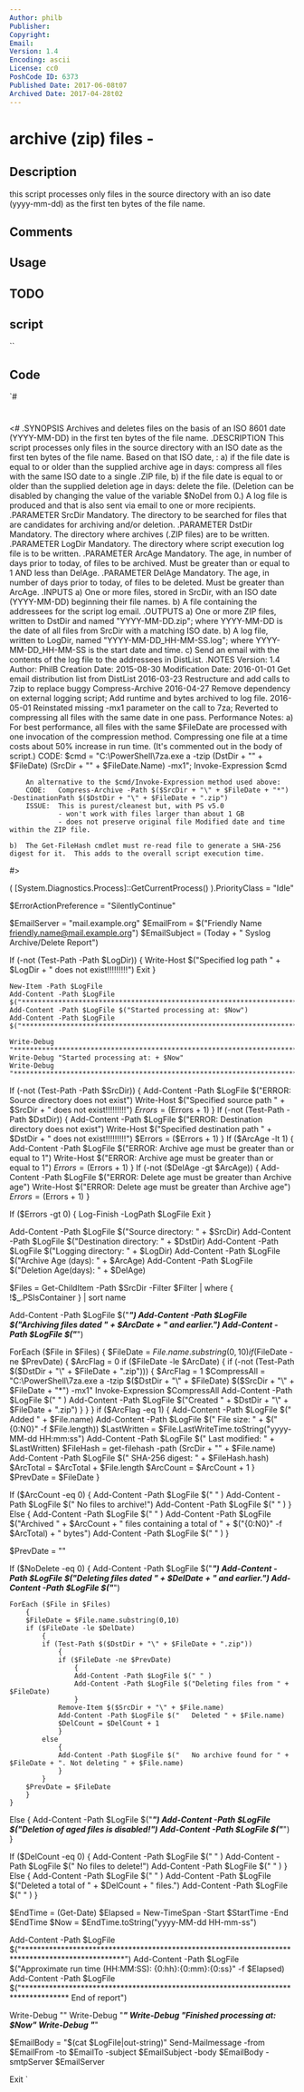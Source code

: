 ```yaml
---
Author: philb
Publisher: 
Copyright: 
Email: 
Version: 1.4
Encoding: ascii
License: cc0
PoshCode ID: 6373
Published Date: 2017-06-08t07
Archived Date: 2017-04-28t02
---
```


# archive (zip) files - 

## Description

this script processes only files in the source directory with an iso date (yyyy-mm-dd) as the first ten bytes of the file name.

## Comments



## Usage



## TODO



## script

``

## Code

`#
 #
 <#
 .SYNOPSIS
 	Archives and deletes files on the basis of an ISO 8601 date (YYYY-MM-DD) in the first ten bytes of the file name.
 .DESCRIPTION
 	This script processes only files in the source directory with an ISO date as the first ten bytes of the file name.
 	Based on that ISO date, :
 	a)	if the file date is equal to or older than the supplied archive age in days: 
 		compress all files with the same ISO date to a single .ZIP file, 
 	b)	if the file date is equal to or older than the supplied deletion age in days: 
 		delete the file. (Deletion can be disabled by changing the value of the variable $NoDel from 0.)
 	A log file is produced and that is also sent via email to one or more recipients.
 .PARAMETER SrcDir
     Mandatory. 
 	The directory to be searched for files that are candidates for archiving and/or deletion.
 .PARAMETER DstDir
     Mandatory. 
 	The directory where archives (.ZIP files) are to be written.
 .PARAMETER LogDir
     Mandatory. 
 	The directory where script execution log file is to be written.
 .PARAMETER ArcAge
     Mandatory. The age, in number of days prior to today, of files to be archived. 
 	Must be greater than or equal to 1 AND less than DelAge.
 .PARAMETER DelAge
     Mandatory. The age, in number of days prior to today, of files to be deleted. 
 	Must be greater than ArcAge.
 .INPUTS
     a)	One or more files, stored in SrcDir, with an ISO date (YYYY-MM-DD) beginning their file names.
 	b)	A file containing the addressees for the script log email. 
 .OUTPUTS
     a)	One or more ZIP files, written to DstDir and named "YYYY-MM-DD.zip";
 		where YYYY-MM-DD is the date of all files from SrcDir with a matching ISO date. 
     b)	A log file, written to LogDir, named "YYYY-MM-DD_HH-MM-SS.log";
 		where YYYY-MM-DD_HH-MM-SS is the start date and time.
     c) 	Send an email with the contents of the log file to the addressees in DistList.
 .NOTES
 	Version:        	1.4
 	Author:         	PhilB
 	Creation Date:  	2015-08-30
 	Modification Date:	2016-01-01	Get email distribution list from DistList
 						2016-03-23	Restructure and add calls to 7zip to replace buggy Compress-Archive
 						2016-04-27	Remove dependency on external logging script; 
 									Add runtime and bytes archived to log file.
 						2016-05-01	Reinstated missing -mx1 parameter on the call to 7za; 
 									Reverted to compressing all files with the same date in one pass.
     Performance Notes:
 	a)	For best performance, all files with the same $FileDate are processed with one invocation of the compression method.
 		Compressing one file at a time costs about 50% increase in run time. (It's commented out in the body of script.)
 		CODE:	$cmd = "C:\PowerShell\7za.exe a -tzip $($DstDir + "\" + $FileDate) $($SrcDir + "\" + $FileDate.Name) -mx1"; Invoke-Expression $cmd
 
 		An alternative to the $cmd/Invoke-Expression method used above: 
 		CODE:	Compress-Archive -Path $($SrcDir + "\" + $FileDate + "*") -DestinationPath $($DstDir + "\" + $FileDate + ".zip")
 		ISSUE:	This is purest/cleanest but, with PS v5.0
 				- won't work with files larger than about 1 GB 
 				- does not preserve original file Modified date and time within the ZIP file. 
 
 	b)	The Get-FileHash cmdlet must re-read file to generate a SHA-256 digest for it.  This adds to the overall script execution time.
 
 #>
 
 
 ( [System.Diagnostics.Process]::GetCurrentProcess() ).PriorityClass = "Idle"
 
 $ErrorActionPreference = "SilentlyContinue"
 
 
 
 
 
 
 
 $EmailServer = "mail.example.org"
 $EmailFrom = $("Friendly Name <friendly.name@mail.example.org>")
 $EmailSubject = $($Today + " Syslog Archive/Delete Report")
 
 
 If (-not (Test-Path -Path $LogDir))
 	{
 	Write-Host $("Specified log path " + $LogDir + " does not exist!!!!!!!!!")
 	Exit
 	}
 
 	New-Item -Path $LogFile
 	Add-Content -Path $LogFile $("***************************************************************************************************")
 	Add-Content -Path $LogFile $("Started processing at: $Now")
 	Add-Content -Path $LogFile $("***************************************************************************************************")
 	
 	Write-Debug "***************************************************************************************************"
 	Write-Debug "Started processing at: + $Now" 
 	Write-Debug "***************************************************************************************************"
  
 If (-not (Test-Path -Path $SrcDir))
 	{
 	Add-Content -Path $LogFile $("ERROR: Source directory does not exist")
 	Write-Host $("Specified source path " + $SrcDir + " does not exist!!!!!!!!!")
 	$Errors = ($Errors + 1)
 	}
 If (-not (Test-Path -Path $DstDir))
 	{
 	Add-Content -Path $LogFile $("ERROR: Destination directory does not exist")
 	Write-Host $("Specified destination path " + $DstDir + " does not exist!!!!!!!!!")
 	$Errors = ($Errors + 1)
 	}
 If ($ArcAge -lt 1)
 	{
 	Add-Content -Path $LogFile $("ERROR: Archive age must be greater than or equal to 1")
 	Write-Host $("ERROR: Archive age must be greater than or equal to 1")
 	$Errors = ($Errors + 1)
 	}
 If (-not ($DelAge -gt $ArcAge))
 	{
 	Add-Content -Path $LogFile $("ERROR: Delete age must be greater than Archive age")
 	Write-Host $("ERROR: Delete age must be greater than Archive age")
 	$Errors = ($Errors + 1)
 	}
 
 If ($Errors -gt 0)
 	{
 	Log-Finish -LogPath $LogFile
 	Exit
 	}
 
 Add-Content -Path $LogFile $("Source directory:      " + $SrcDir)
 Add-Content -Path $LogFile $("Destination directory: " + $DstDir)
 Add-Content -Path $LogFile $("Logging directory:     " + $LogDir)
 Add-Content -Path $LogFile $("Archive Age (days):    " + $ArcAge)
 Add-Content -Path $LogFile $("Deletion Age(days):    " + $DelAge)
 
 
 $Files = Get-ChildItem -Path $SrcDir -Filter $Filter | where { !$_.PSIsContainer } | sort name
 
 
 Add-Content -Path $LogFile $("***************************************************************************************************")
 Add-Content -Path $LogFile $("Archiving files dated " + $ArcDate + " and earlier.")
 Add-Content -Path $LogFile $("***************************************************************************************************")
 
 ForEach ($File in $Files)
 	{
 	$FileDate = $File.name.substring(0,10)
 	if ($FileDate -ne $PrevDate)
 		{
 		$ArcFlag = 0
 		if ($FileDate -le $ArcDate)
 			{
 			if (-not (Test-Path $($DstDir + "\" + $FileDate + ".zip")))
 				{
 				$ArcFlag = 1
 				$CompressAll = "C:\PowerShell\7za.exe a -tzip $($DstDir + "\" + $FileDate) $($SrcDir + "\" + $FileDate + "*") -mx1"
 				Invoke-Expression $CompressAll
 				Add-Content -Path $LogFile $(" " )
 				Add-Content -Path $LogFile $("Created " + $DstDir + "\" + $FileDate + ".zip")
 				}
 			}
 		}
 	if ($ArcFlag -eq 1)
 		{
 		Add-Content -Path $LogFile $("        Added " + $File.name)
 		Add-Content -Path $LogFile $("              File size:      " + $("{0:N0}" -f $File.length))
 		$LastWritten = $File.LastWriteTime.toString("yyyy-MM-dd HH:mm:ss")
 		Add-Content -Path $LogFile $("              Last modified:  " + $LastWritten)
 		$FileHash = get-filehash -path $($SrcDir + "\" + $File.name)
 		Add-Content -Path $LogFile $("              SHA-256 digest: " + $FileHash.hash)
 		$ArcTotal = $ArcTotal + $File.length
 		$ArcCount = $ArcCount + 1
 		}
 	$PrevDate = $FileDate
 	}
 	
 If ($ArcCount -eq 0)
 	{
 	Add-Content -Path $LogFile $(" " )
 	Add-Content -Path $LogFile $("  No files to archive!")
 	Add-Content -Path $LogFile $(" " )
 	}
 Else
 	{
 	Add-Content -Path $LogFile $(" " )
 	Add-Content -Path $LogFile $("Archived " + $ArcCount + " files containing a total of " + $("{0:N0}" -f $ArcTotal) + " bytes")
 	Add-Content -Path $LogFile $(" " )
 	}
 
 
 $PrevDate = ""
  	
 If ($NoDelete -eq 0)
 	{
 	Add-Content -Path $LogFile $("***************************************************************************************************")
 	Add-Content -Path $LogFile $("Deleting files dated " + $DelDate + " and earlier.")
 	Add-Content -Path $LogFile $("***************************************************************************************************")
 
 	ForEach ($File in $Files)
 		{
 		$FileDate = $File.name.substring(0,10)
 		if ($FileDate -le $DelDate)
 			{
 			if (Test-Path $($DstDir + "\" + $FileDate + ".zip"))
 				{
 				if ($FileDate -ne $PrevDate)
 					{
 					Add-Content -Path $LogFile $(" " )
 					Add-Content -Path $LogFile $("Deleting files from " + $FileDate)
 					}
 				Remove-Item $($SrcDir + "\" + $File.name)
 				Add-Content -Path $LogFile $("   Deleted " + $File.name)
 				$DelCount = $DelCount + 1
 				}			
 			else
 				{
 				Add-Content -Path $LogFile $("   No archive found for " + $FileDate + ". Not deleting " + $File.name)
 				}
 			}
 		$PrevDate = $FileDate	
 		}
 	}
 Else
 	{
 	Add-Content -Path $LogFile $("***************************************************************************************************")
 	Add-Content -Path $LogFile $("Deletion of aged files is disabled!")
 	Add-Content -Path $LogFile $("***************************************************************************************************")
 	}
 	
 If ($DelCount -eq 0)
 	{
 	Add-Content -Path $LogFile $(" " )
 	Add-Content -Path $LogFile $("  No files to delete!")
 	Add-Content -Path $LogFile $(" " )
 	}
 Else
 	{
 	Add-Content -Path $LogFile $(" " )
 	Add-Content -Path $LogFile $("Deleted a total of " + $DelCount + " files.")
 	Add-Content -Path $LogFile $(" " )
 	}
 
 $EndTime = (Get-Date)
 $Elapsed = New-TimeSpan -Start $StartTime -End $EndTime
 $Now = $EndTime.toString("yyyy-MM-dd HH-mm-ss")
 
 Add-Content -Path $LogFile $("*************************************************************************************************")
 Add-Content -Path $LogFile $("Approximate run time (HH:MM:SS):   {0:hh}:{0:mm}:{0:ss}" -f $Elapsed) 
 Add-Content -Path $LogFile $("*********************************************************************************** End of report")
   
 Write-Debug ""
 Write-Debug "***************************************************************************************************"
 Write-Debug "Finished processing at: $Now" 
 Write-Debug "***************************************************************************************************"
 
 
 $EmailBody = "$(cat $LogFile|out-string)"
 Send-Mailmessage -from $EmailFrom -to $EmailTo -subject $EmailSubject -body $EmailBody -smtpServer $EmailServer
 
 
 Exit
`


